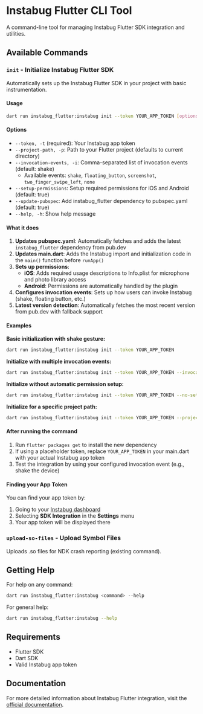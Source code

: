 # Instabug Flutter CLI Tool

A command-line tool for managing Instabug Flutter SDK integration and utilities.

## Available Commands

### `init` - Initialize Instabug Flutter SDK

Automatically sets up the Instabug Flutter SDK in your project with basic instrumentation.

#### Usage

```bash
dart run instabug_flutter:instabug init --token YOUR_APP_TOKEN [options]
```

#### Options

- `--token, -t` (required): Your Instabug app token
- `--project-path, -p`: Path to your Flutter project (defaults to current directory)
- `--invocation-events, -i`: Comma-separated list of invocation events (default: shake)
  - Available events: `shake`, `floating_button`, `screenshot`, `two_finger_swipe_left`, `none`
- `--setup-permissions`: Setup required permissions for iOS and Android (default: true)
- `--update-pubspec`: Add instabug_flutter dependency to pubspec.yaml (default: true)
- `--help, -h`: Show help message

#### What it does

1. **Updates pubspec.yaml**: Automatically fetches and adds the latest `instabug_flutter` dependency from pub.dev
2. **Updates main.dart**: Adds the Instabug import and initialization code in the `main()` function before `runApp()`
3. **Sets up permissions**: 
   - **iOS**: Adds required usage descriptions to Info.plist for microphone and photo library access
   - **Android**: Permissions are automatically handled by the plugin
4. **Configures invocation events**: Sets up how users can invoke Instabug (shake, floating button, etc.)
5. **Latest version detection**: Automatically fetches the most recent version from pub.dev with fallback support

#### Examples

**Basic initialization with shake gesture:**
```bash
dart run instabug_flutter:instabug init --token YOUR_APP_TOKEN
```

**Initialize with multiple invocation events:**
```bash
dart run instabug_flutter:instabug init --token YOUR_APP_TOKEN --invocation-events shake,floating_button
```

**Initialize without automatic permission setup:**
```bash
dart run instabug_flutter:instabug init --token YOUR_APP_TOKEN --no-setup-permissions
```

**Initialize for a specific project path:**
```bash
dart run instabug_flutter:instabug init --token YOUR_APP_TOKEN --project-path /path/to/my/flutter/project
```

#### After running the command

1. Run `flutter packages get` to install the new dependency
2. If using a placeholder token, replace `YOUR_APP_TOKEN` in your main.dart with your actual Instabug app token
3. Test the integration by using your configured invocation event (e.g., shake the device)

#### Finding your App Token

You can find your app token by:
1. Going to your [Instabug dashboard](https://dashboard.instabug.com)
2. Selecting **SDK Integration** in the **Settings** menu
3. Your app token will be displayed there

### `upload-so-files` - Upload Symbol Files

Uploads .so files for NDK crash reporting (existing command).

## Getting Help

For help on any command:
```bash
dart run instabug_flutter:instabug <command> --help
```

For general help:
```bash
dart run instabug_flutter:instabug --help
```

## Requirements

- Flutter SDK
- Dart SDK
- Valid Instabug app token

## Documentation

For more detailed information about Instabug Flutter integration, visit the [official documentation](https://docs.instabug.com/docs/flutter-integration).